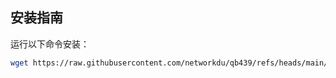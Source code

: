 ## 安装指南

运行以下命令安装：

```bash
wget https://raw.githubusercontent.com/networkdu/qb439/refs/heads/main/install.sh && chmod +x install.sh && ./install.sh
